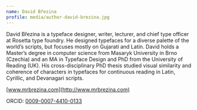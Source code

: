 ```yaml
---
name: David Březina
profile: media/author-david-brezina.jpg
---
```

David Březina is a typeface designer, writer, lecturer, and chief type officer at Rosetta type foundry. He designed typefaces for a diverse palette of the world’s scripts, but focuses mostly on Gujarati and Latin. David holds a Master’s degree in computer science from Masaryk University in Brno (Czechia) and an MA in Typeface Design and PhD from the University of Reading (UK). His cross-disciplinary PhD thesis studied visual similarity and coherence of characters in typefaces for continuous reading in Latin, Cyrillic, and Devanagari scripts.

[www.mrbrezina.com](http://www.mrbrezina.com)

ORCID: [0009-0007-4410-0133](https://orcid.org/0009-0007-4410-0133)
